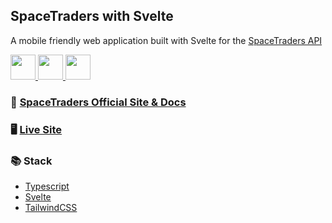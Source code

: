 ## SpaceTraders with Svelte

A mobile friendly web application built with Svelte for the [SpaceTraders API](https://spacetraders.io/)

<div>
  <a href="https://www.typescriptlang.org/">
    <img height="40" width="40" src="https://cdn.svgporn.com/logos/typescript-icon.svg">
  </a>
  <a href="https://svelte.dev/">
    <img height="40" width="40" src="https://cdn.svgporn.com/logos/svelte-icon.svg">
  </a>
  <a href="https://tailwindcss.com/">
    <img height="40" width="40" src="https://cdn.svgporn.com/logos/tailwindcss-icon.svg">
  </a>
</div>

### 🌌 [SpaceTraders Official Site & Docs](https://spacetraders.io/)

### 🖥️ [Live Site](https://spacetraders.ironolife.dev)

### 📚 Stack

- [Typescript](https://www.typescriptlang.org/)
- [Svelte](https://svelte.dev/)
- [TailwindCSS](https://tailwindcss.com/)
